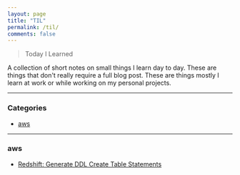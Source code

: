 ```yaml
---
layout: page
title: "TIL"
permalink: /til/
comments: false
---
```

> Today I Learned

A collection of short notes on small things I learn day to day. 
These are things that don't really require a full blog post. These are things mostly I learn at work or while working on my personal projects.

---

### Categories

* [aws](#aws)

---

### aws

* [Redshift: Generate DDL Create Table Statements](https://jithendrabsy.github.io/til/redshift-generate-ddl/)
